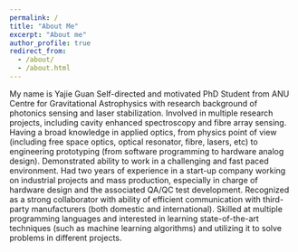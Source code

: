 ```yaml
---
permalink: /
title: "About Me"
excerpt: "About me"
author_profile: true
redirect_from: 
  - /about/
  - /about.html
---
```


My name is Yajie Guan
Self-directed and motivated PhD Student from ANU Centre for Gravitational Astrophysics with research background of photonics sensing and laser stabilization. Involved in multiple research projects, including cavity enhanced spectroscopy and fibre array sensing. Having a broad knowledge in applied optics, from physics point of view (including free space optics, optical resonator, fibre, lasers, etc) to engineering prototyping (from software programming to hardware analog design). Demonstrated ability to work in a challenging and fast paced environment. Had two years of experience in a start-up company working on industrial projects and mass production, especially in charge of hardware design and the associated QA/QC test development. Recognized as a strong collaborator with ability of efficient communication with third-party manufacturers (both domestic and international). Skilled at multiple programming languages and interested in learning state-of-the-art techniques (such as machine learning algorithms) and utilizing it to solve problems in different projects. 

